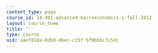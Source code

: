 ```yaml
---
content_type: page
course_id: 14-461-advanced-macroeconomics-i-fall-2012
layout: course_home
title: ''
type: course
uid: aaef018e-0db9-d6ec-c25f-5f9bbbc7c5dc
---
```

